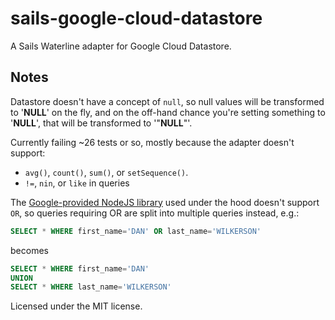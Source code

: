 # sails-google-cloud-datastore

A Sails Waterline adapter for Google Cloud Datastore.

## Notes

Datastore doesn't have a concept of `null`, so null values will be transformed to '__NULL__' on the fly, and on the off-hand chance you're setting something to '__NULL__', that will be transformed to '"__NULL__"'.

Currently failing ~26 tests or so, mostly because the adapter doesn't support:
- `avg()`, `count()`, `sum()`, or `setSequence()`.
- `!=`, `nin`, or `like` in queries

The [Google-provided NodeJS library](https://github.com/googleapis/nodejs-datastore) used under the hood doesn't support `OR`, so queries requiring OR are split into multiple queries instead, e.g.:

```sql
SELECT * WHERE first_name='DAN' OR last_name='WILKERSON'
```

becomes

```sql
SELECT * WHERE first_name='DAN'
UNION
SELECT * WHERE last_name='WILKERSON'
```

Licensed under the MIT license.
